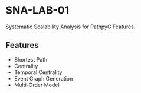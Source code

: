 # SNA-LAB-01

Systematic Scalability Analysis for PathpyG Features.

## Features
- Shortest Path
- Centrality
- Temporal Centrality
- Event Graph Generation
- Multi-Order Model
